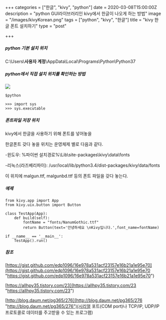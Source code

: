 +++
categories = ["한글", "kivy", "python"]
date = 2020-03-08T15:00:00Z
description = "python GUI라이브러리인 kivy에서 한글이 나오게 하는 방법"
image = "/images/kivyKorean.png"
tags = ["python", "kivy", "한글"]
title = "kivy 한글 폰트 설치하기"
type = "post"

+++
##### python 기본 설치 위치

C:\\Users\\**사용자 계정**\\AppData\\Local\\Programs\\Python\\Python37

##### python에서 직접 설치 위치를 확인하는 방법

![](/images/locationCheck.png)

    $python
    
    >>> import sys
    >>> sys.executable

##### 폰트파일 저장 위치

kivy에서 한글을 사용하기 위해 폰트를 넣어놓을

한글폰트 갖다 놓을 위치는 운영체제 별로 다음과 같다.

\-윈도우: %파이썬 설치경로%\\Lib\\site-packages\\kivy\\data\\fonts

\-리눅스(라즈베리파이): /usr/local/lib/python3.4/dist-packages/kivy/data/fonts

이 위치에 malgun.ttf, malgunbd.ttf 등의 폰트 파일을 갖다 놓는다.

##### 예제

    from kivy.app import App
    from kivy.uix.button import Button
    
    class TestApp(App):
        def build(self):
            fontName = "fonts/NanumGothic.ttf"
            return Button(text='안녕하세요 \nKivy입니다.',font_name=fontName)
    
    if __name__ == '__main__':
        TestApp().run()
    

##### 참조

[https://gist.github.com/edp1096/16e978a531acf23157e16b21a1e95e70](https://gist.github.com/edp1096/16e978a531acf23157e16b21a1e95e70 "https://gist.github.com/edp1096/16e978a531acf23157e16b21a1e95e70")

[https://allhpy35.tistory.com/23](https://allhpy35.tistory.com/23 "https://allhpy35.tistory.com/23")

[http://blog.daum.net/pg365/276](http://blog.daum.net/pg365/276 "http://blog.daum.net/pg365/276")(시리얼 포트(COM port)나 TCP/IP, UDP/IP 프로토콜로 데이터를 주고받을 수 있는 프로그램)